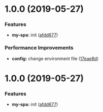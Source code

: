 # 1.0.0 (2019-05-27)


### Features

* **my-spa:** init ([afdd677](https://github.com/ZoneLabyrinth/my-spa/commit/afdd677))


### Performance Improvements

* **config:** change environment file ([17eae8d](https://github.com/ZoneLabyrinth/my-spa/commit/17eae8d))



# 1.0.0 (2019-05-27)


### Features

* **my-spa:** init ([afdd677](https://github.com/ZoneLabyrinth/my-spa/commit/afdd677))



